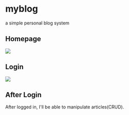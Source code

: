 # myblog
a simple personal blog system

## Homepage
![](./img/homepage.png)

## Login
![](./img/login.png)

## After Login
After logged in, I'll be able to manipulate articles(CRUD).
